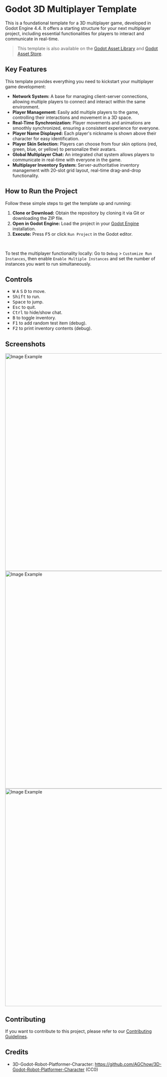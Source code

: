 # Godot 3D Multiplayer Template

This is a foundational template for a 3D multiplayer game, developed in Godot Engine 4.4. It offers a starting structure for your next multiplayer project, including essential functionalities for players to interact and communicate in real-time.


> This template is also available on the [Godot Asset Library](https://godotengine.org/asset-library/asset/3377) and [Godot Asset Store](https://store-beta.godotengine.org/asset/devmoreir4/godot-3d-multiplayer-template/).

## Key Features

This template provides everything you need to kickstart your multiplayer game development:

* **Network System:** A base for managing client-server connections, allowing multiple players to connect and interact within the same environment.
* **Player Management:** Easily add multiple players to the game, controlling their interactions and movement in a 3D space.
* **Real-Time Synchronization:** Player movements and animations are smoothly synchronized, ensuring a consistent experience for everyone.
* **Player Name Displayed:** Each player's nickname is shown above their character for easy identification.
* **Player Skin Selection:** Players can choose from four skin options (red, green, blue, or yellow) to personalize their avatars.
* **Global Multiplayer Chat:** An integrated chat system allows players to communicate in real-time with everyone in the game.
* **Multiplayer Inventory System:** Server-authoritative inventory management with 20-slot grid layout, real-time drag-and-drop functionality.

## How to Run the Project

Follow these simple steps to get the template up and running:

1. **Clone or Download:** Obtain the repository by cloning it via Git or downloading the ZIP file.
2. **Open in Godot Engine:** Load the project in your [Godot Engine](https://godotengine.org) installation.
3. **Execute:** Press <kbd>F5</kbd> or click `Run Project` in the Godot editor.

<br>

To test the multiplayer functionality locally:
Go to `Debug` > `Customize Run Instances`, then enable `Enable Multiple Instances` and set the number of instances you want to run simultaneously.

## Controls

* <kbd>W</kbd> <kbd>A</kbd> <kbd>S</kbd> <kbd>D</kbd> to move.
* <kbd>Shift</kbd> to run.
* <kbd>Space</kbd> to jump.
* <kbd>Esc</kbd> to quit.
* <kbd>Ctrl</kbd> to hide/show chat.
* <kbd>B</kbd> to toggle inventory.
* <kbd>F1</kbd> to add random test item (debug).
* <kbd>F2</kbd> to print inventory contents (debug).

## Screenshots

<img src="./.github/img1.png" alt="Image Example" width="700px">
<img src="./.github/img4.PNG" alt="Image Example" width="700px">
<img src="./.github/img3.png" alt="Image Example" width="700px">

## Contributing

If you want to contribute to this project, please refer to our [Contributing Guidelines](CONTRIBUTING.md).

## Credits

* 3D-Godot-Robot-Platformer-Character: https://github.com/AGChow/3D-Godot-Robot-Platformer-Character (CC0)
